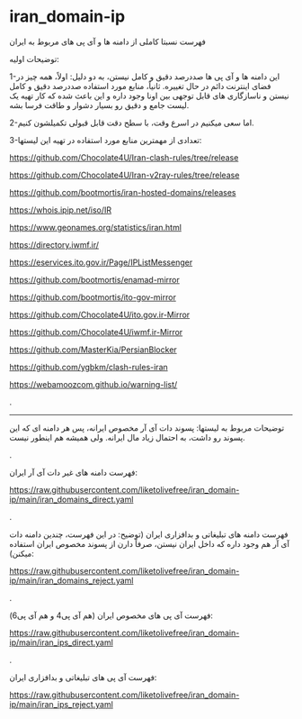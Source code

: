 # iran_domain-ip
فهرست نسبتا کاملی از دامنه ها و آی پی های مربوط به ایران


توضیحات اولیه:

1-این دامنه ها و آی پی ها صددرصد دقیق و کامل نیستن، به دو دلیل:
اولاً، همه چیز در فضای اینترنت دائم در حال تغییره.
ثانیاً، منابع مورد استفاده صددرصد دقیق و کامل نیستن و ناسازگاری های قابل توجهی بین اونا وجود داره و این باعث شده که کار تهیه یک لیست جامع و دقیق رو بسیار دشوار و طاقت فرسا بشه.

2-اما سعی میکنیم در اسرع وقت، با سطح دقت قابل قبولی تکمیلشون کنیم.

3-تعدادی از مهمترین منابع مورد استفاده در تهیه این لیستها:



https://github.com/Chocolate4U/Iran-clash-rules/tree/release

https://github.com/Chocolate4U/Iran-v2ray-rules/tree/release

https://github.com/bootmortis/iran-hosted-domains/releases

https://whois.ipip.net/iso/IR

https://www.geonames.org/statistics/iran.html

https://directory.iwmf.ir/

https://eservices.ito.gov.ir/Page/IPListMessenger

https://github.com/bootmortis/enamad-mirror

https://github.com/bootmortis/ito-gov-mirror

https://github.com/Chocolate4U/ito.gov.ir-Mirror

https://github.com/Chocolate4U/iwmf.ir-Mirror

https://github.com/MasterKia/PersianBlocker

https://github.com/ygbkm/clash-rules-iran

https://webamoozcom.github.io/warning-list/


.

---

توضیحات مربوط به لیستها:
پسوند دات آی آر مخصوص ایرانه، پس هر دامنه ای که این پسوند رو داشت، به احتمال زیاد مال ایرانه. ولی همیشه هم اینطور نیست.

.


فهرست دامنه های غیر دات آی آر ایران:

https://raw.githubusercontent.com/liketolivefree/iran_domain-ip/main/iran_domains_direct.yaml

.

فهرست دامنه های تبلیغاتی و بدافزاری ایران (توضیح: در این فهرست، چندین دامنه دات آی آر هم وجود داره که داخل ایران نیستن، صرفاً دارن از پسوند مخصوص ایران استفاده میکنن):

https://raw.githubusercontent.com/liketolivefree/iran_domain-ip/main/iran_domains_reject.yaml

.

فهرست آی پی های مخصوص ایران (هم آی پی4 و هم آی پی6):

https://raw.githubusercontent.com/liketolivefree/iran_domain-ip/main/iran_ips_direct.yaml

.

فهرست آی پی های تبلیغاتی و بدافزاری ایران:

https://raw.githubusercontent.com/liketolivefree/iran_domain-ip/main/iran_ips_reject.yaml

